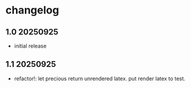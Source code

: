 # changelog

## 1.0 20250925

- initial release

## 1.1 20250925

- refactor!: let precious return unrendered latex. put render latex to test.
